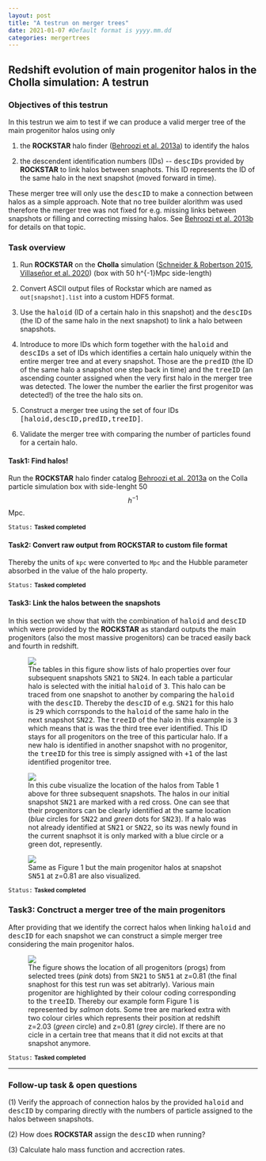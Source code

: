 ```yaml
---
layout: post
title: "A testrun on merger trees"
date: 2021-01-07 #Default format is yyyy.mm.dd
categories: mergertrees
---
```


## Redshift evolution of main progenitor halos in the Cholla simulation: A testrun

### Objectives of this testrun

In this testrun we aim to test if we can produce a valid merger tree of the main progenitor halos using only

1) the <b>ROCKSTAR</b> halo finder (<a href="https://ui.adsabs.harvard.edu/#abs/2013ApJ...762..109B">Behroozi et al. 2013a</a>) to identify the halos

2) the descendent identification numbers (IDs) -- <tt>descIDs</tt> provided by <b>ROCKSTAR</b> to link halos between snaphots. This ID represents the ID of the same halo in the next snapshot (moved forward in time).

These merger tree will only use the <tt>descID</tt> to make a connection between halos as a simple approach. Note that no tree builder alorithm was used therefore the merger tree was not fixed for e.g. missing links between snapshots or filling and correcting missing halos. See <a href="https://ui.adsabs.harvard.edu/#abs/2013ApJ...763...18B">Behroozi et al. 2013b</a> for details on that topic.

### Task overview

1) Run <b>ROCKSTAR</b> on the <b>Cholla</b> simulation (<a href="https://ui.adsabs.harvard.edu/abs/2015ApJS..217...24S">Schneider &amp; Robertson 2015</a>, <a href="https://ui.adsabs.harvard.edu/abs/2020arXiv200906652V">Villase&ntilde;or et al. 2020</a>) (box with 50 h^{-1}Mpc side-length)

2) Convert ASCII output files of Rockstar which are named as <small><tt>out[snapshot].list</tt></small>  into a custom HDF5 format.

3) Use the <tt>haloid</tt> (ID of a certain halo in this snapshot) and the <tt>descIDs</tt> (the ID of the same halo in the next snapshot) to link a halo between snapshots.

4) Introduce to more IDs which form together with the <tt>haloid</tt> and <tt>descIDs</tt> a set of IDs which identifies a certain halo uniquely within the entire merger tree and at every snapshot. Those are the <tt>predID</tt> (the ID of the same halo a snapshot one step back in time) and the <tt>treeID</tt> (an ascending counter assigned when the very first halo in the merger tree was detected. The lower the number the earlier the first progenitor was detected!) of the tree the halo sits on.

5) Construct a merger tree using the set of four IDs <tt>[haloid,descID,predID,treeID]</tt>.

6) Validate the merger tree with comparing the number of particles found for a certain halo.


#### Task1: Find halos!

Run the <b>ROCKSTAR</b> halo finder catalog <a href="https://ui.adsabs.harvard.edu/#abs/2013ApJ...762..109B">Behroozi et al. 2013a</a> on the Colla particle simulation box with side-lenght 50 $$h^{-1}$$Mpc.

<small><tt>Status:</tt> <b>Tasked completed</b></small>

#### Task2: Convert raw output from ROCKSTAR to custom file format

Thereby the units of <small><tt>kpc</tt></small> were converted to <small><tt>Mpc</tt></small> and the Hubble parameter absorbed in the value of the halo property.

<small><tt>Status:</tt> <b>Tasked completed</b></small>


#### Task3: Link the halos between the snapshots

In this section we show that with the combination of <tt>haloid</tt> and <tt>descID</tt> which were provided by the <b>ROCKSTAR</b> as standard outputs the main progenitors (also the most massive progenitors) can be traced easily back and fourth in redshift.

<figure>
  <img src="{{ site.baseurl }}/plots/2021-01-07_Tree3.png">
    <figcaption>The tables in this figure show lists of halo properties over four subsequent snapshots <tt>SN21</tt> to <tt>SN24</tt>. In each table a particular halo is selected with the initial <tt>haloid</tt> of <tt>3</tt>. This halo can be traced from one snapshot to another by comparing the <tt>haloid</tt> with the <tt>descID</tt>. Thereby the <tt>descID</tt> of e.g. <tt>SN21</tt> for this halo is <tt>29</tt> which corrsponds to the <tt>haloid</tt> of the same halo in the next snapshot <tt>SN22</tt>. The <tt>treeID</tt> of the halo in this example is <tt>3</tt> which means that is was the third tree ever identified. This ID stays for all progenitors on the tree of this particular halo. If a new halo is identified in another snapshot with no progenitor, the <tt>treeID</tt> for this tree is simply assigned with <tt>+1</tt> of the last identified progenitor tree.
  </figcaption>
</figure>

<figure>
  <img src="{{ site.baseurl }}/plots/2021-01-07_test_cube_SN21-23.png">
  <figcaption>In this cube visualize the location of the halos from Table 1 above for three subsequent snapshots. The halos in our initial snapshot <tt>SN21</tt> are marked with a red cross. One can see that their progenitors can be clearly identified at the same location (<i>blue</i> circles for <tt>SN22</tt> and <i>green</i> dots for <tt>SN23</tt>). If a halo was not already identified at <tt>SN21</tt> or <tt>SN22</tt>, so its was newly found in the current snaphsot it is only marked with a blue circle or a green dot, represently.
  </figcaption>
</figure>

<figure>
  <img src="{{ site.baseurl }}/plots/2021-01-07_test_cube_SN21-24+51.png">
    <figcaption>Same as Figure 1 but the main progenitor halos at snapshot <tt>SN51</tt> at z=0.81 are also visualized.
  </figcaption>
</figure>

<small><tt>Status:</tt> <b>Tasked completed</b></small>


### Task3: Conctruct a merger tree of the main progenitors

After providing that we identify the correct halos when linking <tt>haloid</tt> and <tt>descID</tt> for each snapshot we can construct a simple merger tree considering the main progenitor halos.

<figure>
  <img src="{{ site.baseurl }}/plots/2021-01-07_diverse_merger_trees.png">
    <figcaption>The figure shows the location of all progenitors (progs) from selected trees (<i>pink</i> dots) from <tt>SN21</tt> to <tt>SN51</tt> at z=0.81 (the final snaphost for this test run was set abitrarly). Various main progenitor are highlighted by their colour coding corresponding to the <tt>treeID</tt>. Thereby our example form Figure 1 is represented by <i>salmon</i> dots. Some tree are marked extra with two colour cirles which represents their position at redshift z=2.03 (<i>green</i> circle) and z=0.81 (<i>grey</i> circle). If there are no cicle in a certain tree that means that it did not excits at that snapshot anymore.
  </figcaption>
</figure>

<small><tt>Status:</tt> <b>Tasked completed</b></small>

<hr class="thick">

### Follow-up task & open questions

(1) Verify the approach of connection halos by the provided <tt>haloid</tt> and <tt>descID</tt> by comparing directly with the numbers of particle assigned to the halos between snapshots.

(2) How does <b>ROCKSTAR</b> assign the <tt>descID</tt> when running?

(3) Calculate halo mass function and accrection rates.




